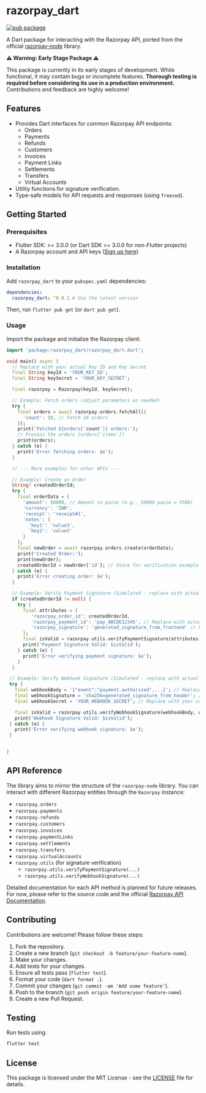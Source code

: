 <!--
This README describes the package. If you publish this package to pub.dev,
this README's contents appear on the landing page for your package.

For information about how to write a good package README, see the guide for
[writing package pages](https://dart.dev/tools/pub/writing-package-pages).

For general information about developing packages, see the Dart guide for
[creating packages](https://dart.dev/guides/libraries/create-packages)
and the Flutter guide for
[developing packages and plugins](https://flutter.dev/to/develop-packages).
-->

# razorpay_dart

[![pub package](https://img.shields.io/pub/v/razorpay_dart.svg)](https://pub.dev/packages/razorpay_dart) <!-- TODO: Update badge when published -->

A Dart package for interacting with the Razorpay API, ported from the official [razorpay-node](https://github.com/razorpay/razorpay-node) library.

**⚠️ Warning: Early Stage Package ⚠️**

This package is currently in its early stages of development. While functional, it may contain bugs or incomplete features. **Thorough testing is required before considering its use in a production environment.** Contributions and feedback are highly welcome!

## Features

*   Provides Dart interfaces for common Razorpay API endpoints:
    *   Orders
    *   Payments
    *   Refunds
    *   Customers
    *   Invoices
    *   Payment Links
    *   Settlements
    *   Transfers
    *   Virtual Accounts
*   Utility functions for signature verification.
*   Type-safe models for API requests and responses (using `freezed`).

## Getting Started

### Prerequisites

*   Flutter SDK: >= 3.0.0 (or Dart SDK >= 3.0.0 for non-Flutter projects)
*   A Razorpay account and API keys ([Sign up here](https://dashboard.razorpay.com/#/access/signin))

### Installation

Add `razorpay_dart` to your `pubspec.yaml` dependencies:

```yaml
dependencies:
  razorpay_dart: ^0.0.1 # Use the latest version
```

Then, run `flutter pub get` (or `dart pub get`).

### Usage

Import the package and initialize the Razorpay client:

```dart
import 'package:razorpay_dart/razorpay_dart.dart';

void main() async {
  // Replace with your actual Key ID and Key Secret
  final String keyId = 'YOUR_KEY_ID';
  final String keySecret = 'YOUR_KEY_SECRET';

  final razorpay = Razorpay(keyId, keySecret);

  // Example: Fetch orders (adjust parameters as needed)
  try {
    final orders = await razorpay.orders.fetchAll({
      'count': 10, // Fetch 10 orders
    });
    print('Fetched ${orders['count']} orders:');
    // Process the orders (orders['items'])
    print(orders);
  } catch (e) {
    print('Error fetching orders: $e');
  }

  // --- More examples for other APIs ---

  // Example: Create an Order
  String? createdOrderId;
  try {
    final orderData = {
      'amount': 50000, // Amount in paise (e.g., 50000 paise = ₹500)
      'currency': 'INR',
      'receipt': 'receipt#1',
      'notes': {
        'key1': 'value3',
        'key2': 'value2'
      }
    };
    final newOrder = await razorpay.orders.create(orderData);
    print('Created Order:');
    print(newOrder);
    createdOrderId = newOrder['id']; // Store for verification example
  } catch (e) {
    print('Error creating order: $e');
  }

  // Example: Verify Payment Signature (Simulated - replace with actual data from your frontend)
  if (createdOrderId != null) {
    try {
      final attributes = {
         'razorpay_order_id': createdOrderId,
         'razorpay_payment_id': 'pay_ABCDE12345', // Replace with actual payment ID
         'razorpay_signature': 'generated_signature_from_frontend' // Replace with actual signature
      };
      final isValid = razorpay.utils.verifyPaymentSignature(attributes);
      print('Payment Signature Valid: $isValid');
    } catch (e) {
      print('Error verifying payment signature: $e');
    }
  }

 // Example: Verify Webhook Signature (Simulated - replace with actual data from webhook)
 try {
   final webhookBody = '{"event":"payment.authorized",...}'; // Replace with actual webhook body
   final webhookSignature = 'sha256=generated_signature_from_header'; // Replace with actual X-Razorpay-Signature header
   final webhookSecret = 'YOUR_WEBHOOK_SECRET'; // Replace with your configured webhook secret

   final isValid = razorpay.utils.verifyWebhookSignature(webhookBody, webhookSignature, webhookSecret);
   print('Webhook Signature Valid: $isValid');
 } catch (e) {
   print('Error verifying webhook signature: $e');
 }


}
```

## API Reference

The library aims to mirror the structure of the `razorpay-node` library. You can interact with different Razorpay entities through the `Razorpay` instance:

*   `razorpay.orders`
*   `razorpay.payments`
*   `razorpay.refunds`
*   `razorpay.customers`
*   `razorpay.invoices`
*   `razorpay.paymentLinks`
*   `razorpay.settlements`
*   `razorpay.transfers`
*   `razorpay.virtualAccounts`
*   `razorpay.utils` (for signature verification)
    *   `razorpay.utils.verifyPaymentSignature(...)`
    *   `razorpay.utils.verifyWebhookSignature(...)`

Detailed documentation for each API method is planned for future releases. For now, please refer to the source code and the official [Razorpay API Documentation](https://razorpay.com/docs/api/).

## Contributing

Contributions are welcome! Please follow these steps:

1.  Fork the repository.
2.  Create a new branch (`git checkout -b feature/your-feature-name`).
3.  Make your changes.
4.  Add tests for your changes.
5.  Ensure all tests pass (`flutter test`).
6.  Format your code (`dart format .`).
7.  Commit your changes (`git commit -am 'Add some feature'`).
8.  Push to the branch (`git push origin feature/your-feature-name`).
9.  Create a new Pull Request.

## Testing

Run tests using:

```bash
flutter test
```

## License

This package is licensed under the MIT License - see the [LICENSE](LICENSE) file for details.
